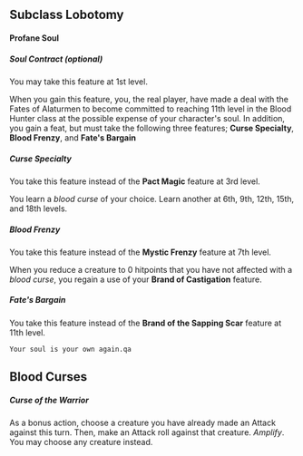 ## Subclass Lobotomy
#### Profane Soul
##### Soul Contract (*optional*)
You may take this feature at 1st level.

When you gain this feature, you, the real player, have made a deal with the Fates of Alaturmen to become committed to reaching 11th level in the Blood Hunter class at the possible expense of your character's soul. In addition, you gain a feat, but must take the following three features; **Curse Specialty**, **Blood Frenzy**, and **Fate's Bargain**

##### Curse Specialty
You take this feature instead of the **Pact Magic** feature at 3rd level.

You learn a *blood curse* of your choice. Learn another at 6th, 9th, 12th, 15th, and 18th levels.

##### Blood Frenzy
You take this feature instead of the **Mystic Frenzy** feature at 7th level.

When you reduce a creature to 0 hitpoints that you have not affected with a *blood curse*, you regain a use of your **Brand of Castigation** feature.

##### Fate's Bargain
You take this feature instead of the **Brand of the Sapping Scar** feature at 11th level.

	Your soul is your own again.qa

## Blood Curses
##### Curse of the Warrior
As a bonus action, choose a creature you have already made an Attack against this turn. Then, make an Attack roll against that creature.
*Amplify*. You may choose any creature instead. 

